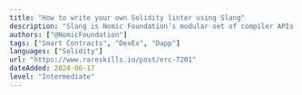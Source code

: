 ```yaml
---
title: "How to write your own Solidity linter using Slang"
description: "Slang is Nomic Foundation’s modular set of compiler APIs empowering the next generation of Solidity code analysis and developer tooling."
authors: ["@NomicFoundation"]
tags: ["Smart Contracts", "DevEx", "Dapp"]
languages: ["Solidity"]
url: "https://www.rareskills.io/post/erc-7201"
dateAdded: 2024-06-17
level: "Intermediate"
---
```

